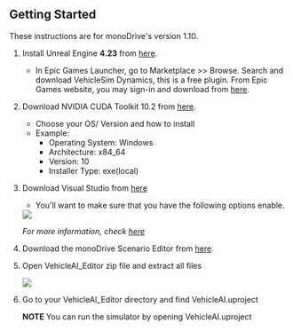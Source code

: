 ## Getting Started

These instructions are for monoDrive's version 1.10. 

1. Install Unreal Engine **4.23** from [here](https://www.unrealengine.com/en-US/).

    - In Epic Games Launcher, go to Marketplace >> Browse. Search and download VehicleSim Dynamics, this is a free plugin. From Epic Games website, you may sign-in and download from [here](https://www.unrealengine.com/marketplace/en-US/product/carsim-vehicle-dynamics).

2. Download NVIDIA CUDA Toolkit 10.2 from [here](https://developer.nvidia.com/cuda-downloads?target_os=Windows&target_arch=x86_64).
    - Choose your OS/ Version and how to install
    - Example:
         - Operating System: Windows
         - Architecture: x84_64
         - Version: 10
         - Installer Type: exe(local)

3. Download Visual Studio from [here](https://visualstudio.microsoft.com/)

    - You'll want to make sure that you have the following options enable.

    <div class="img_container">
    <img class='wide_img' src="../../LV_client/quick_start/imgs/c++.png"/>
    </div>

    *For more information, check [here](https://docs.unrealengine.com/en-US/Programming/Development/VisualStudioSetup/index.html)*


4. Download the monoDrive Scenario Editor from [here](https://www.monodrive.io/register).

5. Open VehicleAI_Editor zip file and extract all files

    <div class="img_container">
    <img class='lg_img' src="../../LV_client/quick_start/imgs/sensor_editor_extract.png"/>
    </div>

6. Go to your VehicleAI_Editor directory and find VehicleAI.uproject

    **NOTE** 
    You can run the simulator by opening VehicleAI.uproject

<p>&nbsp;</p>
